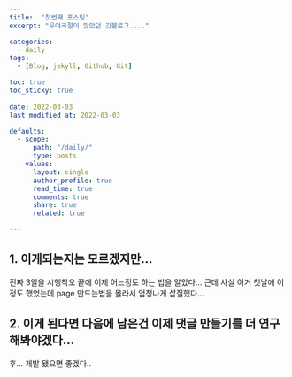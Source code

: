 ```yaml
---
title:  "첫번째 포스팅"
excerpt: "우여곡절이 많았던 깃블로그...."

categories:
  - daily
tags:
  - [Blog, jekyll, Github, Git]

toc: true
toc_sticky: true
 
date: 2022-03-03
last_modified_at: 2022-03-03

defaults:
  - scope:
      path: "/daily/"
      type: posts
    values:
      layout: single
      author_profile: true
      read_time: true
      comments: true
      share: true
      related: true

---
```


## 1. 이게되는지는 모르겠지만...
진짜 3일을 시행착오 끝에 이제 어느정도 하는 법을 알았다...
근데 사실 이거 첫날에 이정도 했었는데 page 만드는법을 몰라서 엄청나게 삽질했다...

## 2. 이게 된다면 다음에 남은건 이제 댓글 만들기를 더 연구 해봐야겠다...
후... 제발 됐으면 좋겠다..
